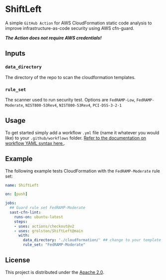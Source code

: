 # ShiftLeft


A simple `GitHub Action` for AWS CloudFormation static code analysis to improve infrastructure-as-code security using AWS cfn-guard.

***The Action does not require AWS credentials!***


## Inputs

### `data_directory`

The directory of the repo to scan the cloudformation templates.

### `rule_set`

The scanner used to run security test. Options are `FedRAMP-Low`, `FedRAMP-Moderate`, `NIST800-53Rev4`, `NIST800-53Rev4`, `PCI-DSS-3-2-1`

## Usage

To get started simply add a workflow `.yml` file (name it whatever you would like) to your `.github/workflows` folder. [Refer to the documentation on workflow YAML syntax here.](https://help.github.com/en/articles/workflow-syntax-for-github-actions).

## Example

The following example tests CloudFormation with the `FedRAMP-Moderate` rule set:

```yaml
name: ShiftLeft

on: [push]

jobs:
  ## Guard rule set FedRAMP-Moderate
  sast-cfn-lint:
    runs-on: ubuntu-latest
    steps:
    - uses: actions/checkout@v2
    - uses: grolston/ShiftLeft@main
      with:
        data_directory: './cloudformation/' ## change to your template directory
        rule_set: "FedRAMP-Moderate"
```

## License

This project is distributed under the [Apache 2.0](LICENSE.md).
